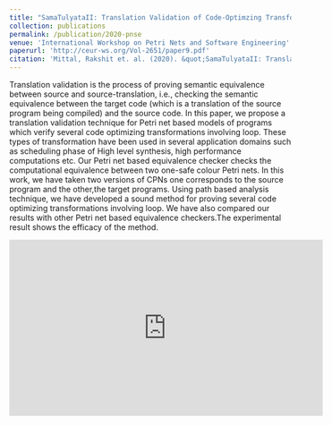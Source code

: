 ```yaml
---
title: "SamaTulyataII: Translation Validation of Code-Optimzing Transformations Involving Loops using Petri Net based Models of Programs"
collection: publications
permalink: /publication/2020-pnse
venue: 'International Workshop on Petri Nets and Software Engineering'
paperurl: 'http://ceur-ws.org/Vol-2651/paper9.pdf'
citation: 'Mittal, Rakshit et. al. (2020). &quot;SamaTulyataII: Translation Validation of Code-Optimzing Transformations Involving Loops using Petri Net based Models of Programs.&quot; <i>International Workshop on Petri Nets and Software Engineering</i>.'
---
```

Translation validation is the process of proving semantic equivalence between source and source-translation, i.e., checking the semantic equivalence between the target code (which is a translation of the source program being compiled) and the source code. In this paper, we propose a translation validation technique for Petri net based models of programs which verify several code optimizing transformations involving loop. These types of transformation have been used in several application domains such as scheduling phase of High level synthesis, high performance computations etc. Our Petri net based equivalence checker checks the computational equivalence between two one-safe colour Petri nets. In this work, we have taken two versions of CPNs one corresponds to the source program and the other,the target programs. Using path based analysis technique, we have developed a sound method for proving several code optimizing transformations involving loop. We have also compared our results with other Petri net based equivalence checkers.The experimental result shows the efficacy of the method.

<iframe width="560" height="315" src="https://www.youtube.com/embed/FqxCCwEAEec" title="YouTube video player" frameborder="0" allow="accelerometer; autoplay; clipboard-write; encrypted-media; gyroscope; picture-in-picture" allowfullscreen></iframe>

